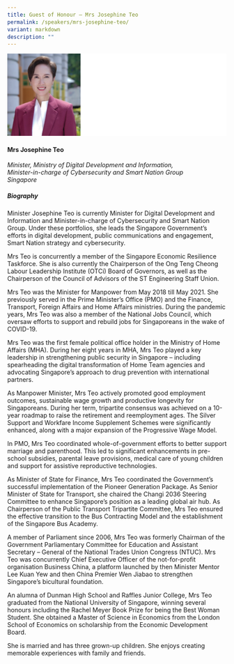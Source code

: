 ```yaml
---
title: Guest of Honour – Mrs Josephine Teo
permalink: /speakers/mrs-josephine-teo/
variant: markdown
description: ""
---
```

![](/images/2025%20speakers/MinDDI_Josephine_Teo.png)
#### **Mrs Josephine Teo**

*Minister, Ministry of Digital Development and Information,
<br>Minister-in-charge of Cybersecurity and Smart Nation Group
<br>Singapore*

##### **Biography**
Minister Josephine Teo is currently Minister for Digital Development and Information and Minister-in-charge of Cybersecurity and Smart Nation Group. Under these portfolios, she leads the Singapore Government’s efforts in digital development, public communications and engagement, Smart Nation strategy and cybersecurity. 

Mrs Teo is concurrently a member of the Singapore Economic Resilience Taskforce. She is also currently the Chairperson of the Ong Teng Cheong Labour Leadership Institute (OTCi) Board of Governors, as well as the Chairperson of the Council of Advisors of the ST Engineering Staff Union.

Mrs Teo was the Minister for Manpower from May 2018 till May 2021. She previously served in the Prime Minister’s Office (PMO) and the Finance, Transport, Foreign Affairs and Home Affairs ministries. During the pandemic years, Mrs Teo was also a member of the National Jobs Council, which oversaw efforts to support and rebuild jobs for Singaporeans in the wake of COVID-19. 

Mrs Teo was the first female political office holder in the Ministry of Home Affairs (MHA). During her eight years in MHA, Mrs Teo played a key leadership in strengthening public security in Singapore – including spearheading the digital transformation of Home Team agencies and advocating Singapore’s approach to drug prevention with international partners.   

As Manpower Minister, Mrs Teo actively promoted good employment outcomes, sustainable wage growth and productive longevity for Singaporeans. During her term, tripartite consensus was achieved on a 10-year roadmap to raise the retirement and reemployment ages. The Silver Support and Workfare Income Supplement Schemes were significantly enhanced, along with a major expansion of the Progressive Wage Model. 

In PMO, Mrs Teo coordinated whole-of-government efforts to better support marriage and parenthood. This led to significant enhancements in pre-school subsidies, parental leave provisions, medical care of young children and support for assistive reproductive technologies.

As Minister of State for Finance, Mrs Teo coordinated the Government’s successful implementation of the Pioneer Generation Package. As Senior Minister of State for Transport, she chaired the Changi 2036 Steering Committee to enhance Singapore’s position as a leading global air hub. As Chairperson of the Public Transport Tripartite Committee, Mrs Teo ensured the effective transition to the Bus Contracting Model and the establishment of the Singapore Bus Academy. 

A member of Parliament since 2006, Mrs Teo was formerly Chairman of the Government Parliamentary Committee for Education and Assistant Secretary – General of the National Trades Union Congress (NTUC). Mrs Teo was concurrently Chief Executive Officer of the not-for-profit organisation Business China, a platform launched by then Minister Mentor Lee Kuan Yew and then China Premier Wen Jiabao 
to strengthen Singapore’s bicultural foundation.

An alumna of Dunman High School and Raffles Junior College, Mrs Teo graduated from the National University of Singapore, winning several honours including the Rachel Meyer Book Prize for being the Best Woman Student. She obtained a Master of Science in Economics from the London School of Economics on scholarship from the Economic Development Board. 

She is married and has three grown-up children. She enjoys creating memorable experiences with family and friends.